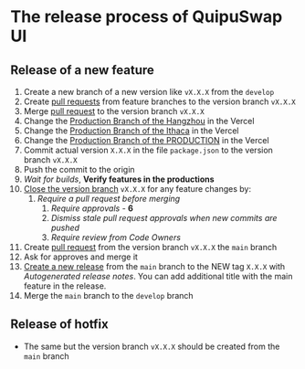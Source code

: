 # The release process of QuipuSwap UI

## Release of a new feature
1. Create a new branch of a new version like `vX.X.X` from the `develop`
2. Create [pull requests](https://github.com/madfish-solutions/quipuswap-webapp-2/pulls) from feature branches to the version branch `vX.X.X`
3. Merge [pull request](https://github.com/madfish-solutions/quipuswap-webapp-2/pulls) to the version branch `vX.X.X`
4. Change the [Production Branch of the Hangzhou](https://vercel.com/quipuswap-v2-ui/qs-ui-hangzhou/settings/git) in the Vercel
5. Change the [Production Branch of the Ithaca](https://vercel.com/quipuswap-v2-ui/qs-ui-ithaca/settings/git) in the Vercel
6. Change the [Production Branch of the PRODUCTION](https://vercel.com/quipuswap-v2-ui/qs-ui/settings/git) in the Vercel
7. Commit actual version `X.X.X` in the file `package.json` to the version branch `vX.X.X`
8. Push the commit to the origin
9. _Wait for builds_, **Verify features in the productions**
10. [Close the version branch](https://github.com/madfish-solutions/quipuswap-webapp-2/settings/branches) `vX.X.X` for any feature changes by:
    1. _Require a pull request before merging_
       1. _Require approvals_ - **6**
       2. _Dismiss stale pull request approvals when new commits are pushed_
       3. _Require review from Code Owners_
11. Create [pull request](https://github.com/madfish-solutions/quipuswap-webapp-2/pulls) from the version branch `vX.X.X` the `main` branch
12. Ask for approves and merge it
13. [Create a new release](https://github.com/madfish-solutions/quipuswap-webapp-2/releases) from the `main` branch to the NEW tag `X.X.X` with _Autogenerated release notes_. You can add additional title with the main feature in the release.
14. Merge the `main` branch to the `develop` branch


## Release of hotfix
* The same but the version branch `vX.X.X` should be created from the `main` branch

